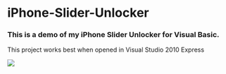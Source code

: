 # iPhone-Slider-Unlocker
<h3>This is a demo of my iPhone Slider Unlocker for Visual Basic.</h3>
<p>This project works best when opened in Visual Studio 2010 Express</p>
<img src="https://github.com/shitassm/iPhone-Slider-Unlocker/blob/master/utoobslideripfone.jpg">

